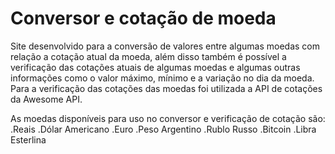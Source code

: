 # Conversor e cotação de moeda

Site desenvolvido para a conversão de valores entre algumas moedas com relação a cotação atual da moeda, além disso também é possível a verificação das cotações atuais
de algumas moedas e algumas outras informações como o valor máximo, mínimo e a variação no dia da moeda.
Para a verificação das cotações das moedas foi utilizada a API de cotações da Awesome API.

As moedas disponíveis para uso no conversor e verificação de cotação são:
.Reais
.Dólar Americano
.Euro
.Peso Argentino
.Rublo Russo
.Bitcoin
.Libra Esterlina
